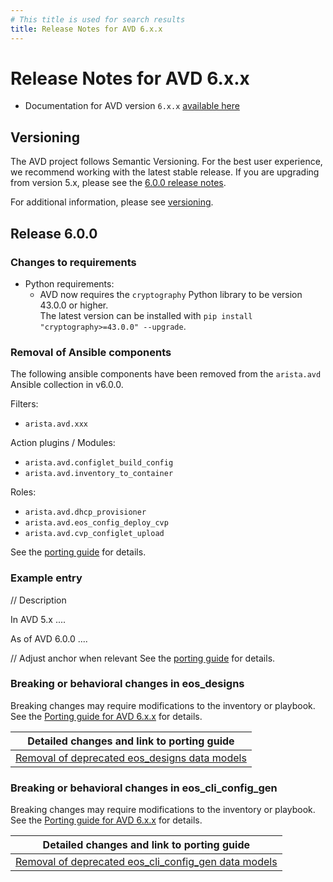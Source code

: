 ```yaml
---
# This title is used for search results
title: Release Notes for AVD 6.x.x
---
```

<!--
  ~ Copyright (c) 2025 Arista Networks, Inc.
  ~ Use of this source code is governed by the Apache License 2.0
  ~ that can be found in the LICENSE file.
  -->

# Release Notes for AVD 6.x.x

- Documentation for AVD version `6.x.x` [available here](https://avd.arista.com/6.x/)

## Versioning

The AVD project follows Semantic Versioning. For the best user experience, we recommend working with the latest stable release. If you are upgrading from version 5.x, please see the [6.0.0 release notes](#release-600).

For additional information, please see [versioning](../versioning/semantic-versioning.md).

## Release 6.0.0

### Changes to requirements

- Python requirements:
  - AVD now requires the `cryptography` Python library to be version 43.0.0 or higher.<br>
    The latest version can be installed with `pip install "cryptography>=43.0.0" --upgrade`.

### Removal of Ansible components

The following ansible components have been removed from the `arista.avd` Ansible collection in v6.0.0.

Filters:

- `arista.avd.xxx`

Action plugins / Modules:

- `arista.avd.configlet_build_config`
- `arista.avd.inventory_to_container`

Roles:

- `arista.avd.dhcp_provisioner`
- `arista.avd.eos_config_deploy_cvp`
- `arista.avd.cvp_configlet_upload`

See the [porting guide](../porting-guides/6.x.x.md#removal-of-ansible-components) for details.

### Example entry

// Description

In AVD 5.x  ....

As of AVD 6.0.0 ....

// Adjust anchor when relevant
See the [porting guide](../porting-guides/6.x.x.md##) for details.

### Breaking or behavioral changes in eos_designs

Breaking changes may require modifications to the inventory or playbook. See the [Porting guide for AVD 6.x.x](../porting-guides/6.x.x.md#changes-to-role-aristaavdeos_designs)
for details.

| Detailed changes and link to porting guide |
| ------------------------------------------ |
| [Removal of deprecated eos\_designs data models](../porting-guides/6.x.x.md#removal-of-deprecated-eos_designs-data-models) |

### Breaking or behavioral changes in eos_cli_config_gen

Breaking changes may require modifications to the inventory or playbook. See the [Porting guide for AVD 6.x.x](../porting-guides/6.x.x.md#changes-to-role-aristaavdeos_cli_config_gen)
for details.

| Detailed changes and link to porting guide |
| ------------------------------------------ |
| [Removal of deprecated eos\_cli\_config\_gen data models](../porting-guides/6.x.x.md#removal-of-deprecated-eos_cli_config_gen-data-models) |
